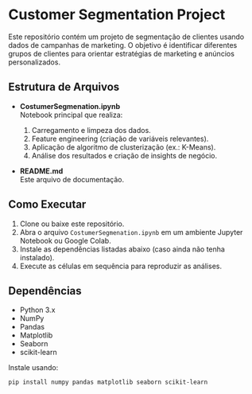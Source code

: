 # Customer Segmentation Project

Este repositório contém um projeto de segmentação de clientes usando dados de campanhas de marketing. O objetivo é identificar diferentes grupos de clientes para orientar estratégias de marketing e anúncios personalizados.

## Estrutura de Arquivos

- **CostumerSegmenation.ipynb**  
  Notebook principal que realiza:
  1. Carregamento e limpeza dos dados.
  2. Feature engineering (criação de variáveis relevantes).
  3. Aplicação de algoritmo de clusterização (ex.: K-Means).
  4. Análise dos resultados e criação de insights de negócio.

- **README.md**  
  Este arquivo de documentação.

## Como Executar

1. Clone ou baixe este repositório.
2. Abra o arquivo `CostumerSegmenation.ipynb` em um ambiente Jupyter Notebook ou Google Colab.
3. Instale as dependências listadas abaixo (caso ainda não tenha instalado).
4. Execute as células em sequência para reproduzir as análises.

## Dependências

- Python 3.x
- NumPy
- Pandas
- Matplotlib
- Seaborn
- scikit-learn

Instale usando:
```bash
pip install numpy pandas matplotlib seaborn scikit-learn
